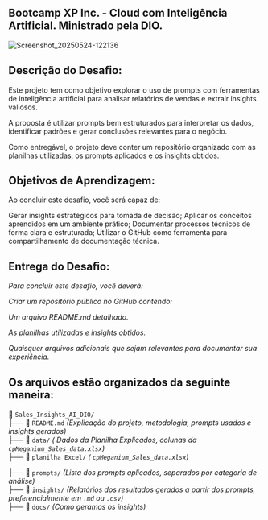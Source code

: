 ## Bootcamp XP Inc. - Cloud com Inteligência Artificial. Ministrado pela DIO.


![Screenshot_20250524-122136](https://github.com/user-attachments/assets/c76b202f-5b4a-4875-8244-b7935ead3339)


## Descrição do Desafio: 

Este projeto tem como objetivo explorar o uso de prompts com ferramentas de inteligência artificial para analisar relatórios de vendas e extrair insights valiosos.

A proposta é utilizar prompts bem estruturados para interpretar os dados, identificar padrões e gerar conclusões relevantes para o negócio.

Como entregável, o projeto deve conter um repositório organizado com as planilhas utilizadas, os prompts aplicados e os insights obtidos.

## Objetivos de Aprendizagem: 
Ao concluir este desafio, você será capaz de: 

Gerar insights estratégicos para tomada de decisão;
Aplicar os conceitos aprendidos em um ambiente prático;
Documentar processos técnicos de forma clara e estruturada; 
Utilizar o GitHub como ferramenta para compartilhamento de documentação técnica. 

## Entrega do Desafio:
*Para concluir este desafio, você deverá:*

*Criar um repositório público no GitHub contendo:*

*Um arquivo README.md detalhado.*

*As planilhas utilizadas e insights obtidos.*

*Quaisquer arquivos adicionais que sejam relevantes para documentar sua experiência.*


## Os arquivos estão organizados da seguinte maneira: 


📂 `Sales_Insights_AI_DIO/`  
├── 📜 `README.md` *(Explicação do projeto, metodologia, prompts usados e insights gerados)*  
├── 📂 `data/` *( Dados da Planilha Explicados, colunas da `cpMeganium_Sales_data.xlsx`)*  
├── 📂 `planilha Excel/` *( `cpMeganium_Sales_data.xlsx`)* 

├── 📂 `prompts/` *(Lista dos prompts aplicados, separados por categoria de análise)*  
├── 📂 `insights/` *(Relatórios dos resultados gerados a partir dos prompts, preferencialmente em `.md` ou `.csv`)*  
├── 📂 `docs/` *(Como geramos os insights)*   








